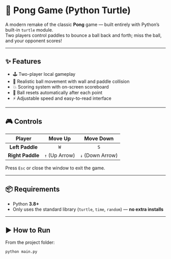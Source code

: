 # 🏓 Pong Game (Python Turtle)

A modern remake of the classic **Pong** game — built entirely with Python’s built-in `turtle` module.  
Two players control paddles to bounce a ball back and forth; miss the ball, and your opponent scores!

---

## ✨ Features
- 🕹️ Two-player local gameplay  
- 🎯 Realistic ball movement with wall and paddle collision  
- 💥 Scoring system with on-screen scoreboard  
- 🔄 Ball resets automatically after each point  
- ⚡ Adjustable speed and easy-to-read interface  

---

## 🎮 Controls

| Player | Move Up | Move Down |
|:------:|:--------:|:----------:|
| **Left Paddle** | `W` | `S` |
| **Right Paddle** | `↑` (Up Arrow) | `↓` (Down Arrow) |

Press `Esc` or close the window to exit the game.

---

## 📦 Requirements
- Python **3.8+**
- Only uses the standard library (`turtle`, `time`, `random`) — **no extra installs**

---

## ▶️ How to Run

From the project folder:
```bash
python main.py
